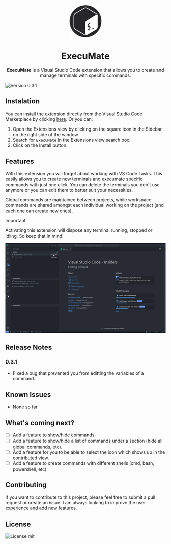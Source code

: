 <div align="center">
  <img src="https://raw.githubusercontent.com/ilmaqui/vscode-execumate/master/media/execumate.png" width="100px" height="100px" />
  <h1>ExecuMate</h1>
  <p>
    <b>ExecuMate</b> is a Visual Studio Code extension that allows you to create and manage terminals with specific commands.
  </p>
</div>

![Version 0.3.1](https://img.shields.io/badge/version-0.3.1-blue
)

## Instalation

You can install the extension directly from the Visual Studio Code Marketplace by clicking [here](https://marketplace.visualstudio.com/items?itemName=ilmaqui.execumate). Or you can:

1. Open the Extensions view by clicking on the square icon in the Sidebar on the right side of the window.
2. Search for `ExecuMate` in the Extensions view search box.
3. Click on the Install button.

## Features

With this extension you will forget about working with VS Code Tasks. This easily allows you to create new terminals and execumate specific commands with just one click. You can delete the terminals you don't use anymore or you can edit them to better suit your necessities.

Global commands are maintained between projects, while workspace commands are shared amongst each individual working on the project (and each one can create new ones).

> [!IMPORTANT]  
> Activating this extension will dispose any terminal running, stopped or idling. So keep that in mind!

![Execumate demonstration gif](https://raw.githubusercontent.com/ilmaqui/vscode-execumate/master/media/execumate.gif)

## Release Notes

### 0.3.1

- Fixed a bug that prevented you from editting the variables of a command.

## Known Issues

- None so far

## What's coming next?

- [ ] Add a feature to show/hide commands.
- [ ] Add a feature to show/hide a list of commands under a section (hide all global commands, etc).
- [ ] Add a feature for you to be able to select the icon which shows up in the contributed view.
- [ ] Add a feature to create commands with different shells (cmd, bash, powershell, etc).

## Contributing

If you want to contribute to this project, please feel free to submit a pull request or create an issue. I am always looking to improve the user experience and add new features.

## License

![License mit](https://img.shields.io/badge/License-MIT-blue.svg)
